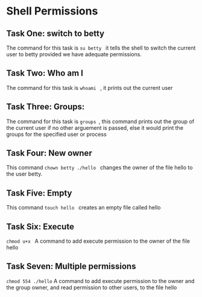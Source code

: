 # Shell Permissions

## Task One: switch to betty

The command for this task is ```su betty ``` it tells the shell to switch the current user to betty provided we have adequate permissions.

## Task Two: Who am I

The command for this task is ```whoami ``` , it prints out the current user

## Task Three: Groups:

The command for this task is ```groups ```, this command prints out the group of the current user if no other arguement is passed, else it would print the groups for the specified user or process

## Task Four: New owner

This command ```chown betty ./hello ``` changes the owner of the file hello to the user betty.

## Task Five: Empty

This command ```touch hello ``` creates an empty file called hello

## Task Six: Execute

```chmod u+x ``` A command to add execute permission to the owner of the file hello

## Task Seven: Multiple permissions

```chmod 554 ./hello``` A command to add execute permission to the owner and the group owner, and read permission to other users, to the file hello


